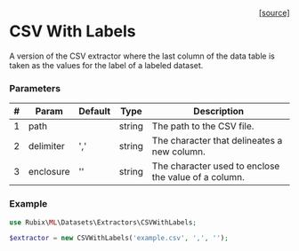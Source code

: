 <span style="float:right;"><a href="https://github.com/RubixML/RubixML/blob/master/src/Datasets/Extractors/CSVWithLabels.php">[source]</a></span>

# CSV With Labels
A version of the CSV extractor where the last column of the data table is taken as the values for the label of a labeled dataset.

### Parameters
| # | Param | Default | Type | Description |
|---|---|---|---|---|
| 1 | path |  | string | The path to the CSV file. |
| 2 | delimiter | ',' | string | The character that delineates a new column. |
| 3 | enclosure | '' | string | The character used to enclose the value of a column. |

### Example
```php
use Rubix\ML\Datasets\Extractors\CSVWithLabels;

$extractor = new CSVWithLabels('example.csv', ',', '');
```